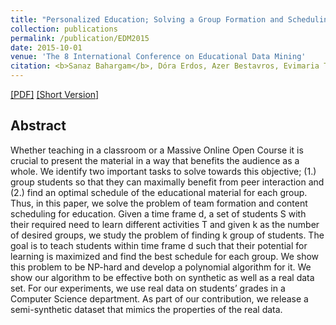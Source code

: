 ```yaml
---
title: "Personalized Education; Solving a Group Formation and Scheduling Problem for Educational Content"
collection: publications
permalink: /publication/EDM2015
date: 2015-10-01
venue: 'The 8 International Conference on Educational Data Mining'
citation: <b>Sanaz Bahargam</b>, Dóra Erdos, Azer Bestavros, Evimaria Terzi  <b>EDM2015</b>.
---
```

[[PDF]](https://arxiv.org/pdf/1703.08762.pdf)
[[Short Version]](https://files.eric.ed.gov/fulltext/ED560908.pdf)

## Abstract
Whether teaching in a classroom or a Massive Online Open
Course it is crucial to present the material in a way that
benefits the audience as a whole. We identify two important
tasks to solve towards this objective; (1.) group students so
that they can maximally benefit from peer interaction and
(2.) find an optimal schedule of the educational material
for each group. Thus, in this paper, we solve the problem of
team formation and content scheduling for education. Given
a time frame d, a set of students S with their required need
to learn different activities T and given k as the number of
desired groups, we study the problem of finding k group of
students. The goal is to teach students within time frame d
such that their potential for learning is maximized and find
the best schedule for each group. We show this problem to
be NP-hard and develop a polynomial algorithm for it. We
show our algorithm to be effective both on synthetic as well
as a real data set. For our experiments, we use real data
on students’ grades in a Computer Science department. As
part of our contribution, we release a semi-synthetic dataset
that mimics the properties of the real data.
